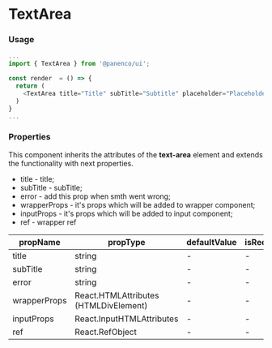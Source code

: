# TextArea

### Usage

```js
...
import { TextArea } from '@panenco/ui';

const render  = () => {
  return (
    <TextArea title="Title" subTitle="Subtitle" placeholder="Placeholder" maxLength="10" />
  )
}
...
```

<!-- STORY -->

### Properties

This component inherits the attributes of the **text-area** element and extends the functionality with next properties.

- title - title;
- subTitle - subTitle;
- error - add this prop when smth went wrong;
- wrapperProps - it's props which will be added to wrapper component;
- inputProps - it's props which will be added to input component;
- ref - wrapper ref

| propName     | propType                              | defaultValue | isRequired |
| ------------ | ------------------------------------- | ------------ | ---------- |
| title        | string                                | -            | -          |
| subTitle     | string                                | -            | -          |
| error        | string                                | -            | -          |
| wrapperProps | React.HTMLAttributes (HTMLDivElement) | -            | -          |
| inputProps   | React.InputHTMLAttributes             | -            | -          |
| ref          | React.RefObject                       | -            | -          |
